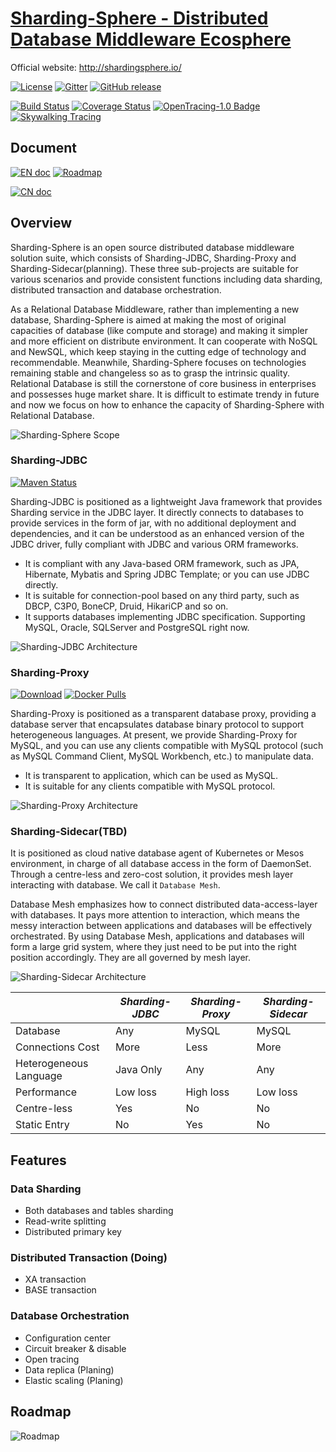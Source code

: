 # [Sharding-Sphere - Distributed Database Middleware Ecosphere](http://shardingsphere.io/)

Official website: http://shardingsphere.io/

[![License](https://img.shields.io/badge/license-Apache%202-4EB1BA.svg)](https://www.apache.org/licenses/LICENSE-2.0.html)
[![Gitter](https://badges.gitter.im/shardingsphere/shardingsphere.svg)](https://gitter.im/shardingsphere/Lobby)
[![GitHub release](https://img.shields.io/github/release/sharding-sphere/sharding-sphere.svg)](https://github.com/sharding-sphere/sharding-sphere/releases)

[![Build Status](https://api.travis-ci.org/sharding-sphere/sharding-sphere.png?branch=master)](https://travis-ci.org/sharding-sphere/sharding-sphere)
[![Coverage Status](https://coveralls.io/repos/github/sharding-sphere/sharding-sphere/badge.svg?branch=dev)](https://coveralls.io/github/sharding-sphere/sharding-sphere?branch=dev)
[![OpenTracing-1.0 Badge](https://img.shields.io/badge/OpenTracing--1.0-enabled-blue.svg)](http://opentracing.io)
[![Skywalking Tracing](https://img.shields.io/badge/Skywalking%20Tracing-enable-brightgreen.svg)](https://github.com/OpenSkywalking/skywalking)

## Document

[![EN doc](https://img.shields.io/badge/document-English-blue.svg)](http://shardingsphere.io/document/current/en/)
[![Roadmap](https://img.shields.io/badge/roadmap-English-blue.svg)](ROADMAP.md)

[![CN doc](https://img.shields.io/badge/文档-中文版-blue.svg)](http://shardingsphere.io/document/current/cn/)

## Overview

Sharding-Sphere is an open source distributed database middleware solution suite, which consists of Sharding-JDBC, Sharding-Proxy and Sharding-Sidecar(planning). These three sub-projects are suitable for various scenarios and provide consistent functions including data sharding, distributed transaction and database orchestration.

As a Relational Database Middleware, rather than implementing a new database, Sharding-Sphere is aimed at making the most of original capacities of database (like compute and storage) and making it simpler and more efficient on distribute environment. 
It can cooperate with NoSQL and NewSQL, which keep staying in the cutting edge of technology and recommendable. Meanwhile, Sharding-Sphere focuses on technologies remaining stable and changeless so as to grasp the intrinsic quality. 
Relational Database is still the cornerstone of core business in enterprises and possesses huge market share. It is difficult to estimate trendy in future and now we focus on how to enhance the capacity of Sharding-Sphere with Relational Database.

![Sharding-Sphere Scope](http://ovfotjrsi.bkt.clouddn.com/sharding-sphere-scope_en.png)

### Sharding-JDBC

[![Maven Status](https://maven-badges.herokuapp.com/maven-central/io.shardingsphere/sharding-jdbc/badge.svg)](https://mvnrepository.com/artifact/io.shardingsphere/sharding-jdbc)

Sharding-JDBC is positioned as a lightweight Java framework that provides Sharding service in the JDBC layer. 
It directly connects to databases to provide services in the form of jar, with no additional deployment and dependencies, and it can be understood as an enhanced version of the JDBC driver, fully compliant with JDBC and various ORM frameworks.

* It is compliant with any Java-based ORM framework, such as JPA, Hibernate, Mybatis and Spring JDBC Template; or you can use JDBC directly.
* It is suitable for connection-pool based on any third party, such as DBCP, C3P0, BoneCP, Druid, HikariCP and so on.
* It supports databases implementing JDBC specification. Supporting MySQL, Oracle, SQLServer and PostgreSQL right now.

![Sharding-JDBC Architecture](http://ovfotjrsi.bkt.clouddn.com/sharding-jdbc-brief.png)

### Sharding-Proxy

[![Download](https://img.shields.io/badge/release-download-orange.svg)](https://github.com/sharding-sphere/sharding-sphere-doc/raw/master/dist/sharding-proxy-3.0.0.M2.tar.gz)
[![Docker Pulls](https://img.shields.io/docker/pulls/shardingsphere/sharding-proxy.svg)](https://store.docker.com/community/images/shardingsphere/sharding-proxy)

Sharding-Proxy is positioned as a transparent database proxy, providing a database server that encapsulates database binary protocol to support heterogeneous languages. 
At present, we provide Sharding-Proxy for MySQL, and you can use any clients compatible with MySQL protocol (such as MySQL Command Client, MySQL Workbench, etc.) to manipulate data.

* It is transparent to application, which can be used as MySQL.
* It is suitable for any clients compatible with MySQL protocol.

![Sharding-Proxy Architecture](http://ovfotjrsi.bkt.clouddn.com/sharding-proxy-brief_v2.png)

### Sharding-Sidecar(TBD)

It is positioned as cloud native database agent of Kubernetes or Mesos environment, in charge of all database access in the form of DaemonSet. 
Through a centre-less and zero-cost solution, it provides mesh layer interacting with database. We call it `Database Mesh`.

Database Mesh emphasizes how to connect distributed data-access-layer with databases. It pays more attention to interaction, which means the messy interaction between applications and databases will be effectively orchestrated. 
By using Database Mesh, applications and databases will form a large grid system, where they just need to be put into the right position accordingly. They are all governed by mesh layer.

![Sharding-Sidecar Architecture](http://ovfotjrsi.bkt.clouddn.com/sharding-sidecar-brief_v2.png)

|                        | *Sharding-JDBC* | *Sharding-Proxy* | *Sharding-Sidecar* |
| ---------------------- | --------------- | ---------------- | ------------------ |
| Database               | Any             | MySQL            | MySQL              |
| Connections Cost       | More            | Less             | More               |
| Heterogeneous Language | Java Only       | Any              | Any                |
| Performance            | Low loss        | High loss        | Low loss           |
| Centre-less            | Yes             | No               | No                 |
| Static Entry           | No              | Yes              | No                 |

## Features

### Data Sharding

* Both databases and tables sharding
* Read-write splitting
* Distributed primary key

### Distributed Transaction (Doing)

* XA transaction
* BASE transaction

### Database Orchestration

* Configuration center
* Circuit breaker & disable
* Open tracing
* Data replica (Planing)
* Elastic scaling (Planing)

## Roadmap

![Roadmap](http://ovfotjrsi.bkt.clouddn.com/roadmap_en_v2.png)
